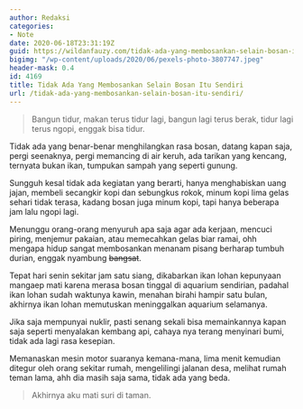 ```yaml
---
author: Redaksi
categories:
- Note
date: 2020-06-18T23:31:19Z
guid: https://wildanfauzy.com/tidak-ada-yang-membosankan-selain-bosan-itu-sendiri/
bigimg: "/wp-content/uploads/2020/06/pexels-photo-3807747.jpeg"
header-mask: 0.4
id: 4169
title: Tidak Ada Yang Membosankan Selain Bosan Itu Sendiri
url: /tidak-ada-yang-membosankan-selain-bosan-itu-sendiri/
---
```


<blockquote class="wp-block-quote">
  <p>
    Bangun tidur, makan terus tidur lagi, bangun lagi terus berak, tidur lagi terus ngopi, enggak bisa tidur.
  </p>
</blockquote>

Tidak ada yang benar-benar menghilangkan rasa bosan, datang kapan saja, pergi seenaknya, pergi memancing di air keruh, ada tarikan yang kencang, ternyata bukan ikan, tumpukan sampah yang seperti gunung.

Sungguh kesal tidak ada kegiatan yang berarti, hanya menghabiskan uang jajan, membeli secangkir kopi dan sebungkus rokok, minum kopi lima gelas sehari tidak terasa, kadang bosan juga minum kopi, tapi hanya beberapa jam lalu ngopi lagi.

Menunggu orang-orang menyuruh apa saja agar ada kerjaan, mencuci piring, menjemur pakaian, atau memecahkan gelas biar ramai, ohh mengapa hidup sangat membosankan menanam pisang berharap tumbuh durian, enggak nyambung <del>bangsat</del>.

Tepat hari senin sekitar jam satu siang, dikabarkan ikan lohan kepunyaan mangaep mati karena merasa bosan tinggal di aquarium sendirian, padahal ikan lohan sudah waktunya kawin, menahan birahi hampir satu bulan, akhirnya ikan lohan memutuskan meninggalkan aquarium selamanya.

Jika saja mempunyai nuklir, pasti senang sekali bisa memainkannya kapan saja seperti menyalakan kembang api, cahaya nya terang menyinari bumi, tidak ada lagi rasa kesepian.

Memanaskan mesin motor suaranya kemana-mana, lima menit kemudian ditegur oleh orang sekitar rumah, mengelilingi jalanan desa, melihat rumah teman lama, ahh dia masih saja sama, tidak ada yang beda.

<blockquote class="wp-block-quote">
  <p>
    Akhirnya aku mati suri di taman.
  </p>
</blockquote>
